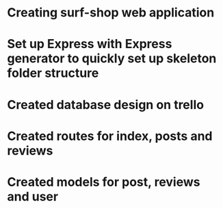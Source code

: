# Creating surf-shop web application

# Set up Express with Express generator to quickly set up skeleton folder structure

# Created database design on trello

# Created routes for index, posts and reviews

# Created models for post, reviews and user




